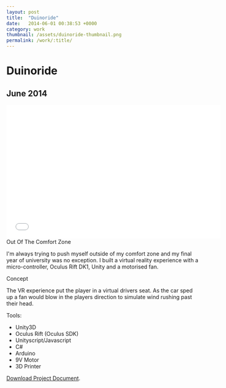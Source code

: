 ```yaml
---
layout: post
title:  "Duinoride"
date:   2014-06-01 00:38:53 +0000
category: work
thumbnail: /assets/duinoride-thumbnail.png
permalink: /work/:title/
---
```

<h1 class="content__post-title h1 bold">Duinoride</h1>

<h2 class="h3 content__post-date">June 2014</h2>

<div class="content__post-block">
  <div class="content__post-full">
    <div class="videoWrapper">
      <iframe width="560" height="349" src="//www.youtube.com/embed/8IeQWnyf8-w" frameborder="0" allowfullscreen></iframe>
    </div>
  </div>
</div>

<div class="content__post-block margin-m">
  <div class="content__post-half">
  <div class="content__post-sub-title margin-s margin-no-top">Out Of The Comfort Zone</div>
  <p class="block margin-no-top">
    I'm always trying to push myself outside of my comfort zone and my final year of university was no exception. I built a virtual reality experience with a micro-controller, Oculus Rift DK1, Unity and a motorised fan.
  </p>
  <div class="content__post-sub-title margin-s">Concept</div>
  <p class="block margin-xs margin-no-top">
    The VR experience put the player in a virtual drivers seat. As the car sped up a fan would blow in the players direction to simulate wind rushing past their head.
  </p>
  </div>
  <div class="content__post-half">
  <span class="content__post-sub-title margin-xs margin-no-top">Tools:</span>
    <ul class="bullet-list">
      <li>Unity3D</li>
      <li>Oculus Rift (Oculus SDK)</li>
      <li>Unityscript/Javascript</li>
      <li>C#</li>
      <li>Arduino</li>
      <li>9V Motor</li>
      <li>3D Printer</li>
    </ul>
    <p class="block margin-m">
      <a href="/assets/duinoride-project-document.pdf" target="_blank">Download Project Document</a>.
    </p>
  </div>
</div>


[jekyll-docs]: http://jekyllrb.com/docs/home
[jekyll-gh]:   https://github.com/jekyll/jekyll
[jekyll-talk]: https://talk.jekyllrb.com/

